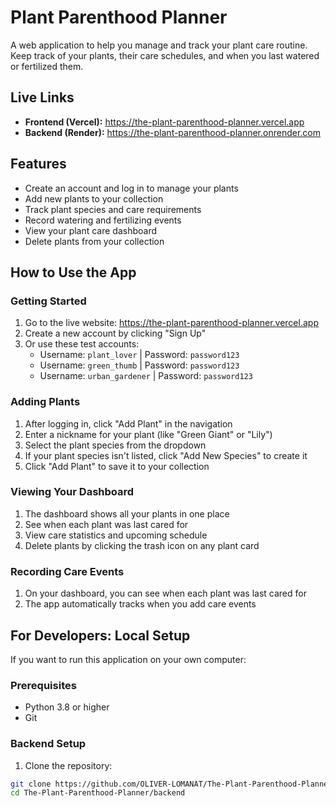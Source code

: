 # Plant Parenthood Planner

A web application to help you manage and track your plant care routine. Keep track of your plants, their care schedules, and when you last watered or fertilized them.

## Live Links

- **Frontend (Vercel):** https://the-plant-parenthood-planner.vercel.app
- **Backend (Render):** https://the-plant-parenthood-planner.onrender.com

## Features

- Create an account and log in to manage your plants
- Add new plants to your collection
- Track plant species and care requirements
- Record watering and fertilizing events
- View your plant care dashboard
- Delete plants from your collection

## How to Use the App

### Getting Started

1. Go to the live website: https://the-plant-parenthood-planner.vercel.app
2. Create a new account by clicking "Sign Up"
3. Or use these test accounts:
   - Username: `plant_lover` | Password: `password123`
   - Username: `green_thumb` | Password: `password123`
   - Username: `urban_gardener` | Password: `password123`

### Adding Plants

1. After logging in, click "Add Plant" in the navigation
2. Enter a nickname for your plant (like "Green Giant" or "Lily")
3. Select the plant species from the dropdown
4. If your plant species isn't listed, click "Add New Species" to create it
5. Click "Add Plant" to save it to your collection

### Viewing Your Dashboard

1. The dashboard shows all your plants in one place
2. See when each plant was last cared for
3. View care statistics and upcoming schedule
4. Delete plants by clicking the trash icon on any plant card

### Recording Care Events

1. On your dashboard, you can see when each plant was last cared for
2. The app automatically tracks when you add care events

## For Developers: Local Setup

If you want to run this application on your own computer:

### Prerequisites

- Python 3.8 or higher
- Git

### Backend Setup

1. Clone the repository:

```bash
git clone https://github.com/OLIVER-LOMANAT/The-Plant-Parenthood-Planner
cd The-Plant-Parenthood-Planner/backend
```
